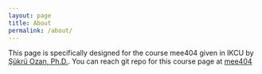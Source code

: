 ```yaml
---
layout: page
title: About
permalink: /about/
---
```


This page is specifically designed for the course mee404 given in IKCU by [Şükrü Ozan, Ph.D.](http://www.sukruozan.com). You can reach git repo for this course page at [mee404](https://github.com/mee404)